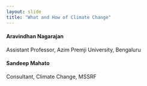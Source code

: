 ```yaml
---
layout: slide
title: "What and How of Climate Change"
---
```







#### Aravindhan Nagarajan
Assistant Professor, Azim Premji University, Bengaluru

#### Sandeep Mahato
Consultant, Climate Change, MSSRF
